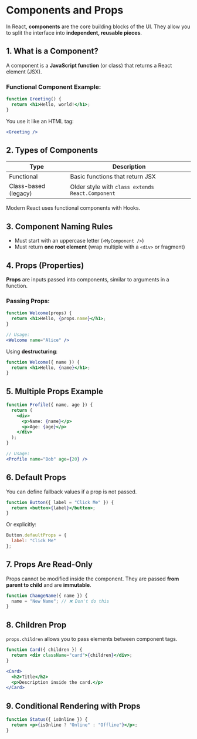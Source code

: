 # Components and Props

In React, **components** are the core building blocks of the UI. They allow you to split the interface into **independent, reusable pieces**.

## 1. What is a Component?

A component is a **JavaScript function** (or class) that returns a React element (JSX).

### Functional Component Example:

```jsx
function Greeting() {
  return <h1>Hello, world!</h1>;
}
````

You use it like an HTML tag:

```jsx
<Greeting />
```

## 2. Types of Components

| Type                 | Description                                      |
| -------------------- | ------------------------------------------------ |
| Functional           | Basic functions that return JSX                  |
| Class-based (legacy) | Older style with `class extends React.Component` |

Modern React uses functional components with Hooks.

## 3. Component Naming Rules

* Must start with an uppercase letter (`<MyComponent />`)
* Must return **one root element** (wrap multiple with a `<div>` or fragment)

## 4. Props (Properties)

**Props** are inputs passed into components, similar to arguments in a function.

### Passing Props:

```jsx
function Welcome(props) {
  return <h1>Hello, {props.name}</h1>;
}

// Usage:
<Welcome name="Alice" />
```

Using **destructuring**:

```jsx
function Welcome({ name }) {
  return <h1>Hello, {name}</h1>;
}
```

## 5. Multiple Props Example

```jsx
function Profile({ name, age }) {
  return (
    <div>
      <p>Name: {name}</p>
      <p>Age: {age}</p>
    </div>
  );
}

// Usage:
<Profile name="Bob" age={20} />
```

## 6. Default Props

You can define fallback values if a prop is not passed.

```jsx
function Button({ label = "Click Me" }) {
  return <button>{label}</button>;
}
```

Or explicitly:

```jsx
Button.defaultProps = {
  label: "Click Me"
};
```

## 7. Props Are Read-Only

Props cannot be modified inside the component. They are passed **from parent to child** and are **immutable**.

```jsx
function ChangeName({ name }) {
  name = "New Name"; // ❌ Don't do this
}
```

## 8. Children Prop

`props.children` allows you to pass elements between component tags.

```jsx
function Card({ children }) {
  return <div className="card">{children}</div>;
}

<Card>
  <h2>Title</h2>
  <p>Description inside the card.</p>
</Card>
```

## 9. Conditional Rendering with Props

```jsx
function Status({ isOnline }) {
  return <p>{isOnline ? "Online" : "Offline"}</p>;
}
```
